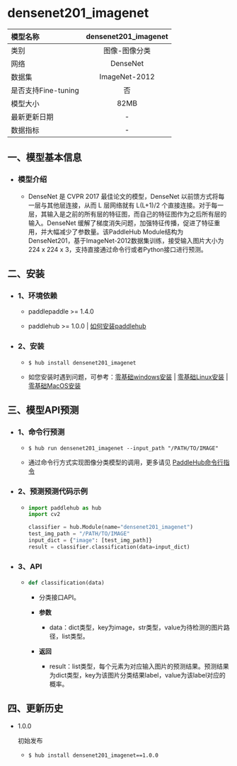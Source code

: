 # densenet201_imagenet

|模型名称|densenet201_imagenet|
| :--- | :---: |
|类别|图像-图像分类|
|网络|DenseNet|
|数据集|ImageNet-2012|
|是否支持Fine-tuning|否|
|模型大小|82MB|
|最新更新日期|-|
|数据指标|-|


## 一、模型基本信息



- ### 模型介绍

  - DenseNet 是 CVPR 2017 最佳论文的模型，DenseNet 以前馈方式将每一层与其他层连接，从而 L 层网络就有 L(L+1)/2 个直接连接。对于每一层，其输入是之前的所有层的特征图，而自己的特征图作为之后所有层的输入。DenseNet 缓解了梯度消失问题，加强特征传播，促进了特征重用，并大幅减少了参数量。该PaddleHub Module结构为 DenseNet201，基于ImageNet-2012数据集训练，接受输入图片大小为 224 x 224 x 3，支持直接通过命令行或者Python接口进行预测。

## 二、安装

- ### 1、环境依赖  

  - paddlepaddle >= 1.4.0  

  - paddlehub >= 1.0.0  | [如何安装paddlehub](../../../../docs/docs_ch/get_start/installation.rst)


- ### 2、安装

  - ```shell
    $ hub install densenet201_imagenet
    ```
  - 如您安装时遇到问题，可参考：[零基础windows安装](../../../../docs/docs_ch/get_start/windows_quickstart.md)
 | [零基础Linux安装](../../../../docs/docs_ch/get_start/linux_quickstart.md) | [零基础MacOS安装](../../../../docs/docs_ch/get_start/mac_quickstart.md)

## 三、模型API预测

- ### 1、命令行预测

  - ```shell
    $ hub run densenet201_imagenet --input_path "/PATH/TO/IMAGE"
    ```
  - 通过命令行方式实现图像分类模型的调用，更多请见 [PaddleHub命令行指令](../../../../docs/docs_ch/tutorial/cmd_usage.rst)

- ### 2、预测预测代码示例

  - ```python
    import paddlehub as hub
    import cv2

    classifier = hub.Module(name="densenet201_imagenet")
    test_img_path = "/PATH/TO/IMAGE"
    input_dict = {"image": [test_img_path]}
    result = classifier.classification(data=input_dict)
    ```

- ### 3、API

  - ```python
    def classification(data)
    ```
    - 分类接口API。
    - **参数**
      - data：dict类型，key为image，str类型，value为待检测的图片路径，list类型。

    - **返回**
      - result：list类型，每个元素为对应输入图片的预测结果。预测结果为dict类型，key为该图片分类结果label，value为该label对应的概率。





## 四、更新历史

* 1.0.0

  初始发布

  - ```shell
    $ hub install densenet201_imagenet==1.0.0
    ```
